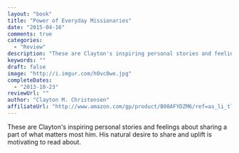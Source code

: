```yaml
---
layout: "book"
title: "Power of Everyday Missionaries"
date: "2015-04-16"
comments: true
categories:
  - "Review"
description: "These are Clayton's inspiring personal stories and feelings about sharing a part of what matters most him.  His natural desire to share and uplift is "
keywords: ""
draft: false
image: "http://i.imgur.com/h0vc0we.jpg"
completeDates:
  - "2013-10-23"
reviewUrl: ""
author: "Clayton M. Christensen"
affiliateUrl: "http://www.amazon.com/gp/product/B00AFYDZM6/ref=as_li_tl?ie=UTF8&camp=1789&creative=390957&creativeASIN=B00AFYDZM6&linkCode=as2&tag=jaktre-20&linkId=2AGXTLY2Z7BXLZ6J"
---
```


These are Clayton's inspiring personal stories and feelings about sharing a part of what matters most him.  His natural desire to share and uplift is motivating to read about.
